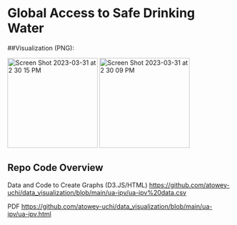 # Global Access to Safe Drinking Water

##Visualization (PNG):

<img width="202" alt="Screen Shot 2023-03-31 at 2 30 15 PM" src="https://user-images.githubusercontent.com/89881145/229212128-62e2bcf2-18ba-4299-8801-bfefe2c35c91.png">
<img width="202" alt="Screen Shot 2023-03-31 at 2 30 09 PM" src="https://user-images.githubusercontent.com/89881145/229212134-8356d841-da50-430f-881e-30888301a768.png">

## Repo Code Overview
Data and Code to Create Graphs (D3.JS/HTML)
https://github.com/atowey-uchi/data_visualization/blob/main/ua-ipv/ua-ipv%20data.csv

PDF
https://github.com/atowey-uchi/data_visualization/blob/main/ua-ipv/ua-ipv.html
